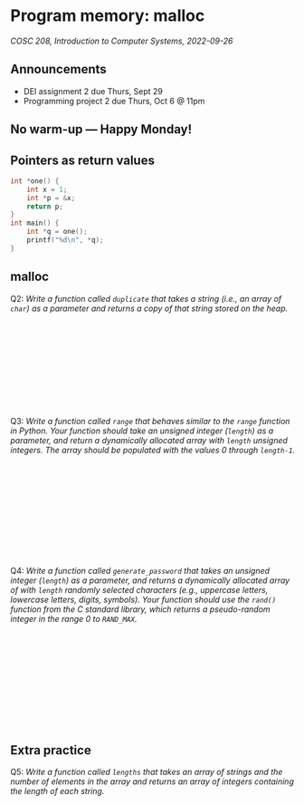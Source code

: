 # Program memory: malloc
_COSC 208, Introduction to Computer Systems, 2022-09-26_

## Announcements
* DEI assignment 2 due Thurs, Sept 29
* Programming project 2 due Thurs, Oct 6 @ 11pm

## No warm-up — Happy Monday!

## Pointers as return values
```C
int *one() {
    int x = 1;
    int *p = &x;
    return p;
}
int main() {
    int *q = one();
    printf("%d\n", *q);
}
```  

## malloc
Q2: _Write a function called `duplicate` that takes a string (i.e., an array of `char`) as a parameter and returns a copy of that string stored on the heap._
```C













```

Q3: _Write a function called `range` that behaves similar to the `range` function in Python. Your function should take an unsigned integer (`length`) as a parameter, and return a dynamically allocated array with `length` unsigned integers. The array should be populated with the values 0 through `length-1`._
```C














```

Q4: _Write a function called `generate_password` that takes an unsigned integer (`length`) as a parameter, and returns a dynamically allocated array of with `length` randomly selected characters (e.g., uppercase letters, lowercase letters, digits, symbols). Your function should use the `rand()` function from the C standard library, which returns a pseudo-random integer in the range 0 to `RAND_MAX`._
```C














```

## Extra practice
Q5: _Write a function called `lengths` that takes an array of strings and the number of elements in the array and returns an array of integers containing the length of each string._